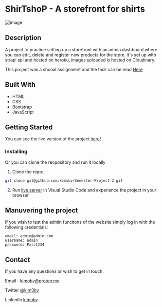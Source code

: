 # ShirTshoP - A storefront for shirts

![image](https://drive.google.com/uc?id=1ysPMiyBSHGuUNUWloMrG5NgXhxzInamW)


## Description

A project to practice setting up a storefront with an admin dashboard where you can edit, delete and register new products for the store.
It's set up with strapi api and hosted on heroku, images uploaded is hosted on Cloudinary.

This project was a shcool assignment and the task can be read [Here](https://github.com/kimobv/Semester-Project-2/blob/main/README.old.md)


## Built With

- HTML
- CSS
- Bootstrap
- JavaScript

## Getting Started

You can see the live version of the project [here!](https://pe1shirtshop.netlify.app)

### Installing

Or you can clone the reopository and run it locally

1. Clone the repo:

```bash
git clone git@github.com:kimobv/Semester-Project-2.git
```

2. Run [live server](https://marketplace.visualstudio.com/items?itemName=ritwickdey.LiveServer) in Visual Studio Code and experience the project in your browser


## Manuvering the project

If you wish to test the admin funcitons of the website simply log in with the following credentials:
```
email: admin@admin.com
username: admin
password: Pass1234
```

## Contact

If you have any questions or wish to get in touch:

Email - kimobv@proton.me

Twitter [@kim0bv](https://www.twitter.com/kim0bv)

LinkedIn [kimobv](https://www.linkedin.com/in/kimobv)

